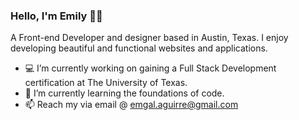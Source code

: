 ### Hello, I'm Emily 👋🏼
 A Front-end Developer and designer based in Austin, Texas.
 I enjoy developing beautiful and functional websites and applications.
 
 - 💻  I’m currently working on gaining a Full Stack Development certification at The University of Texas. 
 - 🌱  I’m currently learning the foundations of code. 
 - 📫  Reach my via email @ emgal.aguirre@gmail.com
 

<!--
**emgal-aguirre/emgal-aguirre** is a ✨ _special_ ✨ repository because its `README.md` (this file) appears on your GitHub profile.

Here are some ideas to get you started:

- 🔭 I’m currently working on ...
- 🌱 I’m currently learning ...
- 👯 I’m looking to collaborate on ...
- 🤔 I’m looking for help with ...
- 💬 Ask me about ...
- 📫 How to reach me: ...
- 😄 Pronouns: ...
- ⚡ Fun fact: ...
-->
